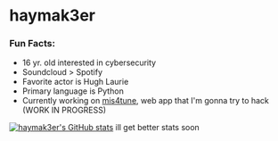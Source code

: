 # haymak3er

### Fun Facts:
 - 16 yr. old interested in cybersecurity
 - Soundcloud > Spotify
 - Favorite actor is Hugh Laurie
 - Primary language is Python
 - Currently working on [mis4tune](https://github.com/haymak3er/mis4tune), web app that I'm gonna try to hack (WORK IN PROGRESS)

[![haymak3er's GitHub stats](https://github-readme-stats.vercel.app/api?username=haymak3er)](https://github.com/anuraghazra/github-readme-stats)
ill get better stats soon
